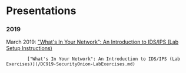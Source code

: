 # Presentations

### 2019
March 2019: ["What's In Your Network": An Introduction to IDS/IPS (Lab Setup Instructions)](/DC919-SecurityOnion-LabSetup.md)

            ["What's In Your Network": An Introduction to IDS/IPS (Lab Exercises)](/DC919-SecurityOnion-LabExercises.md)


